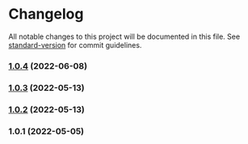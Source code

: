 # Changelog

All notable changes to this project will be documented in this file. See [standard-version](https://github.com/conventional-changelog/standard-version) for commit guidelines.

### [1.0.4](https://github.com/Foreinyel/create-moon/compare/v1.0.3...v1.0.4) (2022-06-08)

### [1.0.3](https://github.com/Foreinyel/create-moon/compare/v1.0.2...v1.0.3) (2022-05-13)

### [1.0.2](https://github.com/Foreinyel/create-moon/compare/v1.0.1...v1.0.2) (2022-05-13)

### 1.0.1 (2022-05-05)
